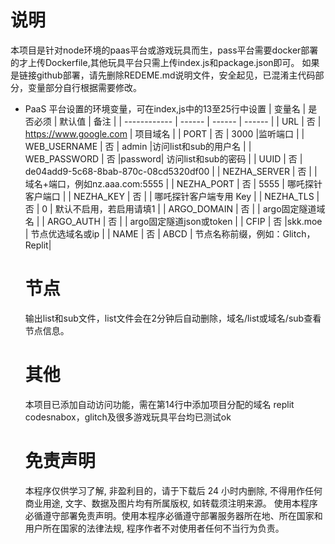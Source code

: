 # 说明
本项目是针对node环境的paas平台或游戏玩具而生，pass平台需要docker部署的才上传Dockerfile,其他玩具平台只需上传index.js和package.json即可。
如果是链接github部署，请先删除REDEME.md说明文件，安全起见，已混淆主代码部分，变量部分自行根据需要修改。

* PaaS 平台设置的环境变量，可在index,js中的13至25行中设置
  | 变量名        | 是否必须 | 默认值 | 备注 |
  | ------------ | ------ | ------ | ------ |
  | URL          | 否 | https://www.google.com     | 项目域名    |
  | PORT         | 否 |  3000  |监听端口                         |
  | WEB_USERNAME | 否 |  admin |访问list和sub的用户名             |
  | WEB_PASSWORD | 否 |password| 访问list和sub的密码              |
  | UUID         | 否 | de04add9-5c68-8bab-870c-08cd5320df00     |
  | NEZHA_SERVER | 否 |        | 域名+端口，例如nz.aaa.com:5555   |
  | NEZHA_PORT   | 否 |  5555  | 哪吒探针客户端口                 |
  | NEZHA_KEY    | 否 |        | 哪吒探针客户端专用 Key           | 
  | NEZHA_TLS    | 否 |    0   | 默认不启用，若启用请填1           |
  | ARGO_DOMAIN  | 否 |        | argo固定隧道域名                 |
  | ARGO_AUTH    | 否 |        | argo固定隧道json或token          |
  | CFIP         | 否 |skk.moe | 节点优选域名或ip                 |
  | NAME         | 否 |  ABCD  | 节点名称前缀，例如：Glitch，Replit| 

  # 节点
  输出list和sub文件，list文件会在2分钟后自动删除，域名/list或域名/sub查看节点信息。

  # 其他
  本项目已添加自动访问功能，需在第14行中添加项目分配的域名
   replit codesnabox，glitch及很多游戏玩具平台均已测试ok
  # 免责声明
  本程序仅供学习了解, 非盈利目的，请于下载后 24 小时内删除, 不得用作任何商业用途, 文字、数据及图片均有所属版权, 如转载须注明来源。
  使用本程序必循遵守部署免责声明。使用本程序必循遵守部署服务器所在地、所在国家和用户所在国家的法律法规, 程序作者不对使用者任何不当行为负责。
